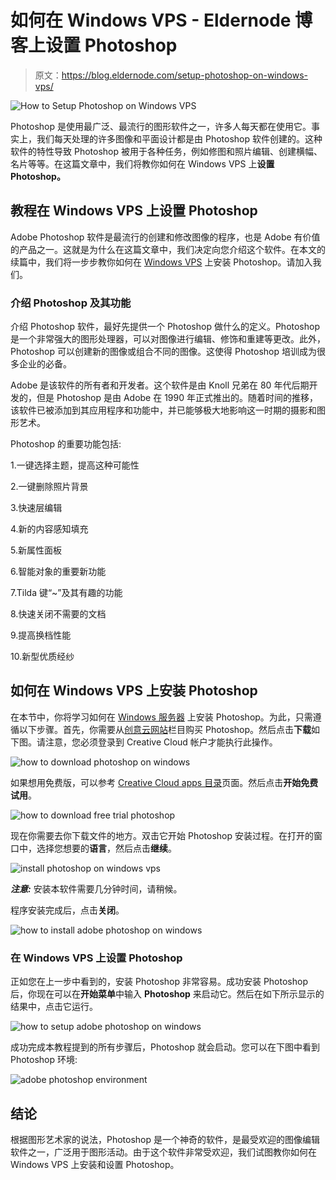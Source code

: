 # 如何在 Windows VPS - Eldernode 博客上设置 Photoshop

> 原文：<https://blog.eldernode.com/setup-photoshop-on-windows-vps/>

![How to Setup Photoshop on Windows VPS](img/361328017bb5613e5dda7fbdb23efa97.png)

Photoshop 是使用最广泛、最流行的图形软件之一，许多人每天都在使用它。事实上，我们每天处理的许多图像和平面设计都是由 Photoshop 软件创建的。这种软件的特性导致 Photoshop 被用于各种任务，例如修图和照片编辑、创建横幅、名片等等。在这篇文章中，我们将教你如何在 Windows VPS 上**设置 Photoshop。**

## **教程在 Windows VPS 上设置 Photoshop**

Adobe Photoshop 软件是最流行的创建和修改图像的程序，也是 Adobe 有价值的产品之一。这就是为什么在这篇文章中，我们决定向您介绍这个软件。在本文的续篇中，我们将一步步教你如何在 [Windows VPS](https://eldernode.com/windows-vps/) 上安装 Photoshop。请加入我们。

### **介绍 Photoshop 及其功能**

介绍 Photoshop 软件，最好先提供一个 Photoshop 做什么的定义。Photoshop 是一个非常强大的图形处理器，可以对图像进行编辑、修饰和重建等更改。此外，Photoshop 可以创建新的图像或组合不同的图像。这使得 Photoshop 培训成为很多企业的必备。

Adobe 是该软件的所有者和开发者。这个软件是由 Knoll 兄弟在 80 年代后期开发的，但是 Photoshop 是由 Adobe 在 1990 年正式推出的。随着时间的推移，该软件已被添加到其应用程序和功能中，并已能够极大地影响这一时期的摄影和图形艺术。

Photoshop 的重要功能包括:

1.一键选择主题，提高这种可能性

2.一键删除照片背景

3.快速层编辑

4.新的内容感知填充

5.新属性面板

6.智能对象的重要新功能

7.Tilda 键“~”及其有趣的功能

8.快速关闭不需要的文档

9.提高换档性能

10.新型优质经纱

## **如何在 Windows VPS 上安装 Photoshop**

在本节中，你将学习如何在 [Windows 服务器](https://blog.eldernode.com/tag/windows/) 上安装 Photoshop。为此，只需遵循以下步骤。首先，你需要从[创意云网站](https://creativecloud.adobe.com/apps/all/desktop/pdp/photoshop)栏目购买 Photoshop。然后点击**下载**如下图。请注意，您必须登录到 Creative Cloud 帐户才能执行此操作。

![how to download photoshop on windows](img/2d17fb87633dec9ec1ee5327be83c4a9.png)

如果想用免费版，可以参考 [Creative Cloud apps 目录](https://www.adobe.com/products/catalog.html)页面。然后点击**开始免费试用**。

![how to download free trial photoshop](img/869cffe0a8de7e792c5e5b0b3d7c6c31.png)

现在你需要去你下载文件的地方。双击它开始 Photoshop 安装过程。在打开的窗口中，选择您想要的**语言**，然后点击**继续**。

![install photoshop on windows vps](img/332cec06db7343fcf164b0efe33aa18e.png)

***注意:*** 安装本软件需要几分钟时间，请稍候。

程序安装完成后，点击**关闭**。

![how to install adobe photoshop on windows](img/b906c03853120bad510cbd8ceac6afa8.png)

### **在 Windows VPS 上设置 Photoshop**

正如您在上一步中看到的，安装 Photoshop 非常容易。成功安装 Photoshop 后，你现在可以在**开始菜单**中输入 **Photoshop** 来启动它。然后在如下所示显示的结果中，点击它运行。

![how to setup adobe photoshop on windows](img/970dd9231f5f03e3f0409860a4990abc.png)

成功完成本教程提到的所有步骤后，Photoshop 就会启动。您可以在下图中看到 Photoshop 环境:

![adobe photoshop environment](img/970fe006f45cf0ac434310a68d8313fc.png)

## 结论

根据图形艺术家的说法，Photoshop 是一个神奇的软件，是最受欢迎的图像编辑软件之一，广泛用于图形活动。由于这个软件非常受欢迎，我们试图教你如何在 Windows VPS 上安装和设置 Photoshop。